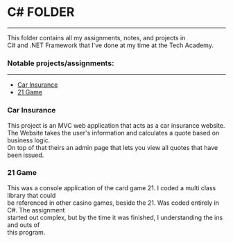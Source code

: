 <h1>C# FOLDER</h1>
<hr>
This folder contains all my assignments, notes, and projects in
<br>
C# and .NET Framework that I've done at my time at the Tech Academy.
<h3>Notable projects/assignments:</h3>
<hr>
<ul>
  <li><a href="https://github.com/Jonathan-Treloggen/The_Tech_Academy_Basic_C-Sharp_Projects/tree/master/MVC/CarInsurance" target="_blank">Car Insurance</a>
  <li><a href="https://github.com/Jonathan-Treloggen/The_Tech_Academy_Basic_C-Sharp_Projects/tree/master/Basic_C%23_Programs/Assignments/ClassesAndObjects21Game" target="_blank">21 Game</a>
</ul>
<h3>Car Insurance</h3>
This project is an MVC web application that acts as a car insurance website.
<br>
The Website takes the user's information and calculates a quote based on business logic.
<br>
On top of that theirs an admin page that lets you view all quotes that have been issued.
<br>
<h3>21 Game</h3>
This was a console application of the card game 21. I coded a multi class library that could  
<br>
be referenced in other casino games, beside the 21. Was coded entirely in C#. The assignment
<br>
started out complex, but by the time it was finished, I understanding the ins and outs of 
<br>
this program.
